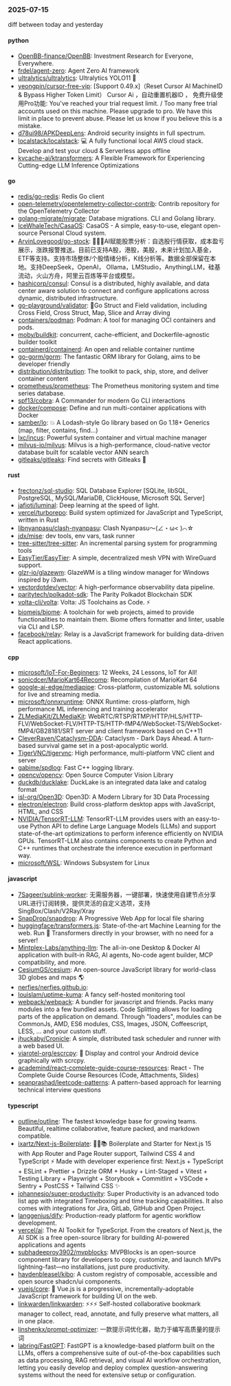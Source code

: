 ### 2025-07-15
diff between today and yesterday

#### python
* [OpenBB-finance/OpenBB](https://github.com/OpenBB-finance/OpenBB): Investment Research for Everyone, Everywhere.
* [frdel/agent-zero](https://github.com/frdel/agent-zero): Agent Zero AI framework
* [ultralytics/ultralytics](https://github.com/ultralytics/ultralytics): Ultralytics YOLO11 🚀
* [yeongpin/cursor-free-vip](https://github.com/yeongpin/cursor-free-vip): [Support 0.49.x]（Reset Cursor AI MachineID & Bypass Higher Token Limit） Cursor Ai ，自动重置机器ID ， 免费升级使用Pro功能: You've reached your trial request limit. / Too many free trial accounts used on this machine. Please upgrade to pro. We have this limit in place to prevent abuse. Please let us know if you believe this is a mistake.
* [d78ui98/APKDeepLens](https://github.com/d78ui98/APKDeepLens): Android security insights in full spectrum.
* [localstack/localstack](https://github.com/localstack/localstack): 💻 A fully functional local AWS cloud stack. Develop and test your cloud & Serverless apps offline
* [kvcache-ai/ktransformers](https://github.com/kvcache-ai/ktransformers): A Flexible Framework for Experiencing Cutting-edge LLM Inference Optimizations

#### go
* [redis/go-redis](https://github.com/redis/go-redis): Redis Go client
* [open-telemetry/opentelemetry-collector-contrib](https://github.com/open-telemetry/opentelemetry-collector-contrib): Contrib repository for the OpenTelemetry Collector
* [golang-migrate/migrate](https://github.com/golang-migrate/migrate): Database migrations. CLI and Golang library.
* [IceWhaleTech/CasaOS](https://github.com/IceWhaleTech/CasaOS): CasaOS - A simple, easy-to-use, elegant open-source Personal Cloud system.
* [ArvinLovegood/go-stock](https://github.com/ArvinLovegood/go-stock): 🦄🦄🦄AI赋能股票分析：自选股行情获取，成本盈亏展示，涨跌报警推送。目前已支持A股，港股，美股，未来计划加入基金，ETF等支持。支持市场整体/个股情绪分析，K线分析等。数据全部保留在本地。支持DeepSeek，OpenAI， Ollama，LMStudio，AnythingLLM，硅基流动，火山方舟，阿里云百炼等平台或模型。
* [hashicorp/consul](https://github.com/hashicorp/consul): Consul is a distributed, highly available, and data center aware solution to connect and configure applications across dynamic, distributed infrastructure.
* [go-playground/validator](https://github.com/go-playground/validator): 💯Go Struct and Field validation, including Cross Field, Cross Struct, Map, Slice and Array diving
* [containers/podman](https://github.com/containers/podman): Podman: A tool for managing OCI containers and pods.
* [moby/buildkit](https://github.com/moby/buildkit): concurrent, cache-efficient, and Dockerfile-agnostic builder toolkit
* [containerd/containerd](https://github.com/containerd/containerd): An open and reliable container runtime
* [go-gorm/gorm](https://github.com/go-gorm/gorm): The fantastic ORM library for Golang, aims to be developer friendly
* [distribution/distribution](https://github.com/distribution/distribution): The toolkit to pack, ship, store, and deliver container content
* [prometheus/prometheus](https://github.com/prometheus/prometheus): The Prometheus monitoring system and time series database.
* [spf13/cobra](https://github.com/spf13/cobra): A Commander for modern Go CLI interactions
* [docker/compose](https://github.com/docker/compose): Define and run multi-container applications with Docker
* [samber/lo](https://github.com/samber/lo): 💥 A Lodash-style Go library based on Go 1.18+ Generics (map, filter, contains, find...)
* [lxc/incus](https://github.com/lxc/incus): Powerful system container and virtual machine manager
* [milvus-io/milvus](https://github.com/milvus-io/milvus): Milvus is a high-performance, cloud-native vector database built for scalable vector ANN search
* [gitleaks/gitleaks](https://github.com/gitleaks/gitleaks): Find secrets with Gitleaks 🔑

#### rust
* [frectonz/sql-studio](https://github.com/frectonz/sql-studio): SQL Database Explorer [SQLite, libSQL, PostgreSQL, MySQL/MariaDB, ClickHouse, Microsoft SQL Server]
* [jafioti/luminal](https://github.com/jafioti/luminal): Deep learning at the speed of light.
* [vercel/turborepo](https://github.com/vercel/turborepo): Build system optimized for JavaScript and TypeScript, written in Rust
* [libnyanpasu/clash-nyanpasu](https://github.com/libnyanpasu/clash-nyanpasu): Clash Nyanpasu～(∠・ω< )⌒☆​
* [jdx/mise](https://github.com/jdx/mise): dev tools, env vars, task runner
* [tree-sitter/tree-sitter](https://github.com/tree-sitter/tree-sitter): An incremental parsing system for programming tools
* [EasyTier/EasyTier](https://github.com/EasyTier/EasyTier): A simple, decentralized mesh VPN with WireGuard support.
* [glzr-io/glazewm](https://github.com/glzr-io/glazewm): GlazeWM is a tiling window manager for Windows inspired by i3wm.
* [vectordotdev/vector](https://github.com/vectordotdev/vector): A high-performance observability data pipeline.
* [paritytech/polkadot-sdk](https://github.com/paritytech/polkadot-sdk): The Parity Polkadot Blockchain SDK
* [volta-cli/volta](https://github.com/volta-cli/volta): Volta: JS Toolchains as Code. ⚡
* [biomejs/biome](https://github.com/biomejs/biome): A toolchain for web projects, aimed to provide functionalities to maintain them. Biome offers formatter and linter, usable via CLI and LSP.
* [facebook/relay](https://github.com/facebook/relay): Relay is a JavaScript framework for building data-driven React applications.

#### cpp
* [microsoft/IoT-For-Beginners](https://github.com/microsoft/IoT-For-Beginners): 12 Weeks, 24 Lessons, IoT for All!
* [sonicdcer/MarioKart64Recomp](https://github.com/sonicdcer/MarioKart64Recomp): Recompilation of MarioKart 64
* [google-ai-edge/mediapipe](https://github.com/google-ai-edge/mediapipe): Cross-platform, customizable ML solutions for live and streaming media.
* [microsoft/onnxruntime](https://github.com/microsoft/onnxruntime): ONNX Runtime: cross-platform, high performance ML inferencing and training accelerator
* [ZLMediaKit/ZLMediaKit](https://github.com/ZLMediaKit/ZLMediaKit): WebRTC/RTSP/RTMP/HTTP/HLS/HTTP-FLV/WebSocket-FLV/HTTP-TS/HTTP-fMP4/WebSocket-TS/WebSocket-fMP4/GB28181/SRT server and client framework based on C++11
* [CleverRaven/Cataclysm-DDA](https://github.com/CleverRaven/Cataclysm-DDA): Cataclysm - Dark Days Ahead. A turn-based survival game set in a post-apocalyptic world.
* [TigerVNC/tigervnc](https://github.com/TigerVNC/tigervnc): High performance, multi-platform VNC client and server
* [gabime/spdlog](https://github.com/gabime/spdlog): Fast C++ logging library.
* [opencv/opencv](https://github.com/opencv/opencv): Open Source Computer Vision Library
* [duckdb/ducklake](https://github.com/duckdb/ducklake): DuckLake is an integrated data lake and catalog format
* [isl-org/Open3D](https://github.com/isl-org/Open3D): Open3D: A Modern Library for 3D Data Processing
* [electron/electron](https://github.com/electron/electron): Build cross-platform desktop apps with JavaScript, HTML, and CSS
* [NVIDIA/TensorRT-LLM](https://github.com/NVIDIA/TensorRT-LLM): TensorRT-LLM provides users with an easy-to-use Python API to define Large Language Models (LLMs) and support state-of-the-art optimizations to perform inference efficiently on NVIDIA GPUs. TensorRT-LLM also contains components to create Python and C++ runtimes that orchestrate the inference execution in performant way.
* [microsoft/WSL](https://github.com/microsoft/WSL): Windows Subsystem for Linux

#### javascript
* [7Sageer/sublink-worker](https://github.com/7Sageer/sublink-worker): 无需服务器，一键部署，快速使用自建节点分享URL进行订阅转换，提供灵活的自定义选项，支持SingBox/Clash/V2Ray/Xray
* [SnapDrop/snapdrop](https://github.com/SnapDrop/snapdrop): A Progressive Web App for local file sharing
* [huggingface/transformers.js](https://github.com/huggingface/transformers.js): State-of-the-art Machine Learning for the web. Run 🤗 Transformers directly in your browser, with no need for a server!
* [Mintplex-Labs/anything-llm](https://github.com/Mintplex-Labs/anything-llm): The all-in-one Desktop & Docker AI application with built-in RAG, AI agents, No-code agent builder, MCP compatibility, and more.
* [CesiumGS/cesium](https://github.com/CesiumGS/cesium): An open-source JavaScript library for world-class 3D globes and maps 🌎
* [nerfies/nerfies.github.io](https://github.com/nerfies/nerfies.github.io): 
* [louislam/uptime-kuma](https://github.com/louislam/uptime-kuma): A fancy self-hosted monitoring tool
* [webpack/webpack](https://github.com/webpack/webpack): A bundler for javascript and friends. Packs many modules into a few bundled assets. Code Splitting allows for loading parts of the application on demand. Through "loaders", modules can be CommonJs, AMD, ES6 modules, CSS, Images, JSON, Coffeescript, LESS, ... and your custom stuff.
* [jhuckaby/Cronicle](https://github.com/jhuckaby/Cronicle): A simple, distributed task scheduler and runner with a web based UI.
* [viarotel-org/escrcpy](https://github.com/viarotel-org/escrcpy): 📱 Display and control your Android device graphically with scrcpy.
* [academind/react-complete-guide-course-resources](https://github.com/academind/react-complete-guide-course-resources): React - The Complete Guide Course Resources (Code, Attachments, Slides)
* [seanprashad/leetcode-patterns](https://github.com/seanprashad/leetcode-patterns): A pattern-based approach for learning technical interview questions

#### typescript
* [outline/outline](https://github.com/outline/outline): The fastest knowledge base for growing teams. Beautiful, realtime collaborative, feature packed, and markdown compatible.
* [ixartz/Next-js-Boilerplate](https://github.com/ixartz/Next-js-Boilerplate): 🚀🎉📚 Boilerplate and Starter for Next.js 15 with App Router and Page Router support, Tailwind CSS 4 and TypeScript ⚡️ Made with developer experience first: Next.js + TypeScript + ESLint + Prettier + Drizzle ORM + Husky + Lint-Staged + Vitest + Testing Library + Playwright + Storybook + Commitlint + VSCode + Sentry + PostCSS + Tailwind CSS ✨
* [johannesjo/super-productivity](https://github.com/johannesjo/super-productivity): Super Productivity is an advanced todo list app with integrated Timeboxing and time tracking capabilities. It also comes with integrations for Jira, GitLab, GitHub and Open Project.
* [langgenius/dify](https://github.com/langgenius/dify): Production-ready platform for agentic workflow development.
* [vercel/ai](https://github.com/vercel/ai): The AI Toolkit for TypeScript. From the creators of Next.js, the AI SDK is a free open-source library for building AI-powered applications and agents
* [subhadeeproy3902/mvpblocks](https://github.com/subhadeeproy3902/mvpblocks): MVPBlocks is an open-source component library for developers to copy, customize, and launch MVPs lightning-fast—no installations, just pure productivity.
* [haydenbleasel/kibo](https://github.com/haydenbleasel/kibo): A custom registry of composable, accessible and open source shadcn/ui components.
* [vuejs/core](https://github.com/vuejs/core): 🖖 Vue.js is a progressive, incrementally-adoptable JavaScript framework for building UI on the web.
* [linkwarden/linkwarden](https://github.com/linkwarden/linkwarden): ⚡️⚡️⚡️ Self-hosted collaborative bookmark manager to collect, read, annotate, and fully preserve what matters, all in one place.
* [linshenkx/prompt-optimizer](https://github.com/linshenkx/prompt-optimizer): 一款提示词优化器，助力于编写高质量的提示词
* [labring/FastGPT](https://github.com/labring/FastGPT): FastGPT is a knowledge-based platform built on the LLMs, offers a comprehensive suite of out-of-the-box capabilities such as data processing, RAG retrieval, and visual AI workflow orchestration, letting you easily develop and deploy complex question-answering systems without the need for extensive setup or configuration.
